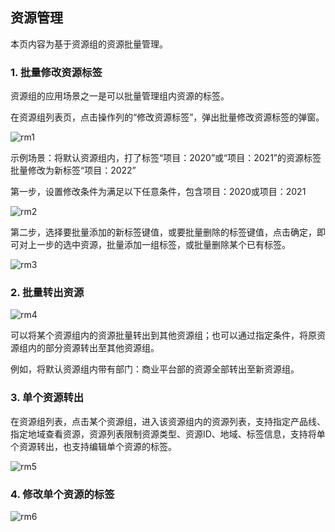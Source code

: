 ## **资源管理**

本页内容为基于资源组的资源批量管理。
### 1. 批量修改资源标签

资源组的应用场景之一是可以批量管理组内资源的标签。

在资源组列表页，点击操作列的“修改资源标签”，弹出批量修改资源标签的弹窗。

![rm1](../../image/resourcegroup/rm1.png)

示例场景：将默认资源组内，打了标签“项目：2020”或“项目：2021”的资源标签批量修改为新标签“项目：2022”

第一步，设置修改条件为满足以下任意条件，包含项目：2020或项目：2021

![rm2](../../image/resourcegroup/rm2.png)

第二步，选择要批量添加的新标签键值，或要批量删除的标签键值，点击确定，即可对上一步的选中资源，批量添加一组标签，或批量删除某个已有标签。

![rm3](../../image/resourcegroup/rm3.png)

### 2. 批量转出资源

![rm4](../../image/resourcegroup/rm4.png)

可以将某个资源组内的资源批量转出到其他资源组；也可以通过指定条件，将原资源组内的部分资源转出至其他资源组。

例如，将默认资源组内带有部门：商业平台部的资源全部转出至新资源组。
### 3. 单个资源转出

在资源组列表，点击某个资源组，进入该资源组内的资源列表，支持指定产品线、指定地域查看资源，资源列表限制资源类型、资源ID、地域、标签信息，支持将单个资源转出，也支持编辑单个资源的标签。

![rm5](../../image/resourcegroup/rm5.png)

### 4. 修改单个资源的标签

![rm6](../../image/resourcegroup/rm6.png)


